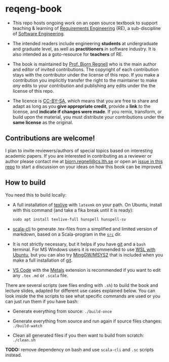 # reqeng-book

* This repo hosts ongoing work on an open source textbook to support teaching & learning of [Requirements Engineering](https://en.wikipedia.org/wiki/Requirements_engineering) (RE), a sub-discipline of [Software Engineering](https://en.wikipedia.org/wiki/Software_engineering). 

* The intended readers include engineering **students** at undergraduate and graduate level, as well as **practitioners** in software industry. It is also intended as a goto-resource for **teachers** of RE.

* The book is maintained by [Prof. Bjorn Regnell](https://cs.lth.se/bjorn-regnell/) who is the main author and editor of invited contributions. The copyright of each contribution stays with the contributor under the license of this repo. If you make a contribution you implicitly transfer the right to the maintainer to make *any* edits to your contribution and publishing any edits under the the license of this repo.

* The licence is [CC-BY-SA](https://creativecommons.org/licenses/by-sa/4.0/deed.en), which means that you are free to share and adapt as long as you **give appropriate credit**, provide a **link** to the license, and **indicate if changes were made**. If you remix, transform, or build upon the material, you must distribute your contributions under the **same license** as the original.


## Contributions are welcome!

I plan to invite reviewers/authors of special topics based on interesting academic papers. If you are interested in contributing as a reviewer or author please contact me at bjorn.regnell@cs.lth.se or open an [issue in this repo](https://github.com/bjornregnell/reqeng-book/issues) to start a discussion on your ideas on how this book can be improved.


## How to build 

You need this to build locally:
* A full installation of [texlive](https://tug.org/texlive/) with `latexmk` on your path. 
On Ubuntu, install with this command (and take a fika break until it is ready):
  ```
  sudo apt install texlive-full hunspell hunspell-sv
  ```

* [scala-cli](https://scala-cli.virtuslab.org/install/) to generate .tex-files from a simplified and limited version of markdown, based on a Scala-program in the [`src`](https://github.com/bjornregnell/reqeng-book/tree/main/src) dir.

* It is not strictly necessary, but it helps if you have [git](https://git-scm.com/download/win) and a `bash` terminal. For MS Windows users it is recommended to use [WSL with Ubuntu](https://learn.microsoft.com/en-us/windows/wsl/install), but you can also try [MingGW/MSYS2](https://en.wikipedia.org/wiki/Mingw-w64) that is included when you make a full installation of [git](https://git-scm.com/download/win).

* [VS Code](https://code.visualstudio.com/) with the [Metals](https://scalameta.org/metals/docs/editors/vscode/#installation) extension is recommended if you want to edit any `.tex` `.md` or `.scala` file.

There are several scripts (see files ending with `.sh`) to build the book and lecture slides, adapted for different use cases explained below. You can look inside the the scripts to see what specific commands are used or you can just run them if you have bash:

* Generate everything from source: 
  `./build-once`

* Generate everything from source and run again if source files changes:
  `./build-watch`

* Clean all generated files if you then want to build from scratch:
  `./clean.sh`

**TODO:** remove dependency on bash and use `scala-cli` and `.sc` scripts instead.